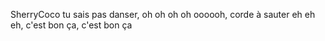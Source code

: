 SherryCoco tu sais pas danser, oh oh oh oh oooooh, corde à sauter eh eh eh, c'est bon ça, c'est bon ça